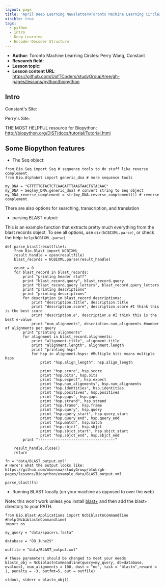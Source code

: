 ```yaml
---
layout: page
title: 'April Deep Learning Newsletter@Toronto Machine Learning Circles'
visible: true
tags:
  - python
  - intro
  - Deep Learning
  - Encoder-Decoder Structure
---
```


 - **Author**: Toronto Machine Learning Circles: Perry Wang, Constant 
 - **Research field**: 
 - **Lesson topic**: 
 - **Lesson content URL**: <https://github.com/UofTCoders/studyGroup/tree/gh-pages/lessons/python/biopython>

## Intro ##

Constant's Site:

Perry's Site:

THE MOST HELPFUL resource for Biopython: http://biopython.org/DIST/docs/tutorial/Tutorial.html

## Some Biopython features ##
  
  * The Seq object:
```
from Bio.Seq import Seq # sequence tools to do stuff like reverse complement
from Bio.Alphabet import generic_dna # more sequence tools

my_DNA = "GTTTTTGTACTCTCAAGATTTAAGTAACTGTACAAC"
my_DNA = Seq(my_DNA,generic_dna) # convert string to Seq object
my_DNA_reverse_complement = str(my_DNA.reverse_complement()) # reverse complement
```

There are also options for searching, transcription, and translation

  * parsing BLAST output: 

This is an example function that extracts pretty much everything from the blast records object. To see all options, use `dir(NCBIXML.parse)`, or check the help: `help(NCBIXML.parse)`

```
def parse_blast(resultfile):
    from Bio.Blast import NCBIXML
    result_handle = open(resultfile)
    blast_records = NCBIXML.parse(result_handle)

    count = 0
    for blast_record in blast_records:
        print "printing header stuff"
        print "blast_record.query", blast_record.query
        print "blast_record.query_letters", blast_record.query_letters
        print "printing descriptions"        
        print "printing descriptions"
        for description in blast_record.descriptions:
            print "description.title", description.title
            print "description.score", description.score #I think this is the best score
            print "description.e", description.e #I think this is the best e-value
            print "num_alignments", description.num_alignments #number of alignments per query
        print "printing alignments"
        for alignment in blast_record.alignments:
            print "alignment.title", alignment.title
            print "alignment.length", alignment.length
            print "printing hsps"
            for hsp in alignment.hsps: #Multiple hits means multiple hsps 
                print "hsp.align_length", hsp.align_length
        
                print "hsp.score", hsp.score
                print "hsp.bits", hsp.bits
                print "hsp.expect", hsp.expect
                print "hsp.num_alignments", hsp.num_alignments
                print "hsp.identities", hsp.identities
                print "hsp.positives", hsp.positives
                print "hsp.gaps", hsp.gaps
                print "hsp.strand", hsp.strand
                print "hsp.frame", hsp.frame
                print "hsp.query", hsp.query
                print "hsp.query_start", hsp.query_start
                print "hsp.query_end", hsp.query_end
                print "hsp.match", hsp.match
                print "hsp.sbjct", hsp.sbjct
                print "hsp.sbjct_start", hsp.sbjct_start
                print "hsp.sbjct_end", hsp.sbjct_end
        print "-----------------------------------"      

    result_handle.close()
    return

fn = "data/BLAST_output.xml"
# Here's what the output looks like: https://github.com/mbonsma/studyGroup/blob/gh-pages/lessons/Biopython/example_data/BLAST_output.xml

parse_blast(fn)
```

  * Running BLAST locally (on your machine as opposed to over the web)

Note: this won't work unless you install [blast+](https://www.ncbi.nlm.nih.gov/guide/howto/run-blast-local/) and then add the blast+ directory to your PATH.

```
from Bio.Blast.Applications import NcbiblastnCommandline
#help(NcbiblastnCommandline)
import os

my_query = "data/spacers.fasta"

database = "DB_June29"

outfile = "data/BLAST_output.xml"

# these parameters should be changed to meet your needs
blastn_obj = NcbiblastnCommandline(query=my_query, db=database, evalue=1, num_alignments = 100, dust = "no", task = "blastn",reward = 1, penalty = -3, outfmt=5, out = outfile)

stdout, stderr = blastn_obj()
```
